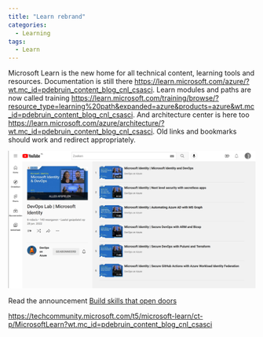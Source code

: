 ```yaml
---
title: "Learn rebrand"
categories:
  - Learning
tags:
  - Learn
---
```


Microsoft Learn is the new home for all technical content, learning tools and resources. Documentation is still there https://learn.microsoft.com/azure/?wt.mc_id=pdebruin_content_blog_cnl_csasci. Learn modules and paths are now called training https://learn.microsoft.com/training/browse/?resource_type=learning%20path&expanded=azure&products=azure&wt.mc_id=pdebruin_content_blog_cnl_csasci. And architecture center is here too https://learn.microsoft.com/azure/architecture/?wt.mc_id=pdebruin_content_blog_cnl_csasci. Old links and bookmarks should work and redirect appropriately. 

![Identity videos](../assets/images/20220819-identityvideos.png)


Read the announcement [Build skills that open doors](https://techcommunity.microsoft.com/t5/microsoft-learn-blog/build-skills-that-open-doors-with-microsoft-learn/ba-p/3614011?wt.mc_id=pdebruin_content_blog_cnl_csasci)



https://techcommunity.microsoft.com/t5/microsoft-learn/ct-p/MicrosoftLearn?wt.mc_id=pdebruin_content_blog_cnl_csasci
